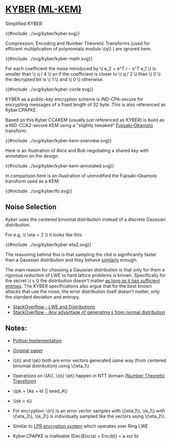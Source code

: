 # [KYBER](https://pq-crystals.org/kyber/index.shtml) [(ML-KEM)](https://csrc.nist.gov/pubs/fips/203/ipd)

Simplified KYBER:

{{#include ../svg/kyber/kyber.svg}}

Compression, Encoding and Number Theoretic Transforms (used for efficient multiplication of polynomials modulo \\(q\\) ) are ignored here.

{{#include ../svg/kyber/kyber-math.svg}}

For each coefficient the noise introduced by \\( e_2 + e^T r - s^T e_1 \\) is smaller than \\( q / 4 \\) so if the coefficient is closer to \\( q / 2 \\) than \\( 0 \\) the decrypted bit is \\( 1 \\) and \\( 0 \\) otherwise.

{{#include ../svg/kyber/kyber-circle.svg}}

KYBER as a public-key encryption scheme is IND-CPA-secure for encrypting messages of a fixed length of 32 byte.
This is also referenced as Kyber.CPAPKE.

Based on this Kyber.CCAKEM (usually just referenced as KYBER) is build as a IND-CCA2-secure KEM using a "slightly tweaked" [Fujisaki–Okamoto](https://link.springer.com/chapter/10.1007/3-540-48405-1_34) transform:

{{#include ../svg/kyber/kyber-kem-overview.svg}}

Here is an illustration of Alice and Bob negotiating a shared key with annotation on the design:

{{#include ../svg/kyber/kyber-kem-annotated.svg}}

In comparison here is an illustration of unmodified the Fujisaki–Okamoto transform used as a KEM:

{{#include ../svg/kyber/fo.svg}}




## Noise Selection

Kyber uses the centered binomial distribution instead of a discrete Gaussian distribution.

For e.g. \\( \\eta = 2 \\) it looks like this:

{{#include ../svg/kyber/kyber-eta2.svg}}

The reasoning behind this is that sampling the cbd is significantly faster than a Gaussian distribution and they behave [similarly](https://cryptojedi.org/papers/#newhope) enough.

The main reason for choosing a Gaussian distribution is that only for them a rigorous reduction of LWE to hard lattice problems is known.
Specifically for the secret \\( s \\) the distribution doesn't matter [as long as it has sufficient entropy](https://eprint.iacr.org/2020/119.pdf).
The KYBER specifications also argue that for the best known attacks that use the noise, the error distribution itself doesn't matter, only the standard deviation and entropy.


- [StackOverflow - LWE and Distributions](https://crypto.stackexchange.com/questions/107234/lwe-and-distributions)
- [StackOverflow - Any advantage of generating s from normal distribution](https://crypto.stackexchange.com/questions/42475/in-r-lwe-is-there-any-advantage-to-generate-secret-from-normal-distribution-ins)






## Notes:

- [Python Implementation](https://github.com/GiacomoPope/kyber-py/tree/main)

- [Original paper](https://eprint.iacr.org/2017/634.pdf)
- \\(s\\) and \\(e\\) both are error vectors generated same way (from centered binomial distribution) using \\(\\eta_1\\)
- Operations on \\(A\\), \\(s\\) \\(e\\) happen in NTT domain [(Number Theoretic Transform)](https://electricdusk.com/ntt.html)
- \\(pk = (As + e) || seed_A\\)
- \\(sk = s\\)
- For encryption: \\(r\\) is an error vector samples with \\(\\eta_1\\), \\(e_1\\) with \\(\\eta_2\\), \\(e_2\\) is individually sampled like the vectors using \\(\\eta_2\\).
- Similar to [LPR encryption system](https://eprint.iacr.org/2012/230.pdf) which operates over Ring LWE

- Kyber.CPAPKE is malleable (Dec(Enc(a) + Enc(b)) = a xor b)